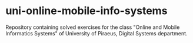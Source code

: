 # uni-online-mobile-info-systems
Repository containing solved exercises for the class "Online and Mobile Informatics Systems" of University of Piraeus, Digital Systems department.
